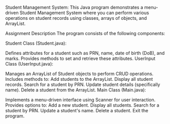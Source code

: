 Student Management System:
This Java program demonstrates a menu-driven Student Management System where you can perform various operations on student records using classes, arrays of objects, and ArrayList.

Assignment Description
The program consists of the following components:

Student Class (Student.java):

Defines attributes for a student such as PRN, name, date of birth (DoB), and marks.
Provides methods to set and retrieve these attributes.
UserInput Class (UserInput.java):

Manages an ArrayList of Student objects to perform CRUD operations.
Includes methods to:
Add students to the ArrayList.
Display all student records.
Search for a student by PRN.
Update student details (specifically name).
Delete a student from the ArrayList.
Main Class (Main.java):

Implements a menu-driven interface using Scanner for user interaction.
Provides options to:
Add a new student.
Display all students.
Search for a student by PRN.
Update a student's name.
Delete a student.
Exit the program.

